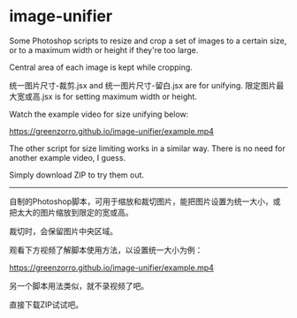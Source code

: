 # image-unifier

Some Photoshop scripts to resize and crop a set of images to a certain size, or to a maximum width or height if they're too large.

Central area of each image is kept while cropping.

统一图片尺寸-裁剪.jsx and 统一图片尺寸-留白.jsx are for unifying. 限定图片最大宽或高.jsx is for setting maximum width or height.

Watch the example video for size unifying below:

https://greenzorro.github.io/image-unifier/example.mp4

The other script for size limiting works in a similar way. There is no need for another example video, I guess.

Simply download ZIP to try them out.

---

自制的Photoshop脚本，可用于缩放和裁切图片，能把图片设置为统一大小，或把太大的图片缩放到限定的宽或高。

裁切时，会保留图片中央区域。

观看下方视频了解脚本使用方法，以设置统一大小为例：

https://greenzorro.github.io/image-unifier/example.mp4

另一个脚本用法类似，就不录视频了吧。

直接下载ZIP试试吧。
